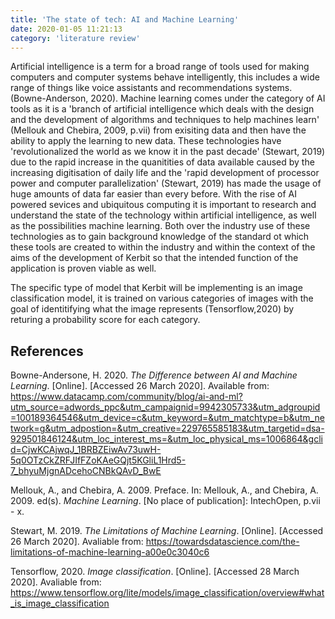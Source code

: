 ```yaml
---
title: 'The state of tech: AI and Machine Learning'
date: 2020-01-05 11:21:13
category: 'literature review'
---
```


Artificial intelligence is a term for a broad range of tools used for making computers and computer systems behave intelligently, this includes a wide range of things like voice assistants and recommendations systems. (Bowne-Anderson, 2020). Machine learning comes under the category of AI tools as it is a 'branch of artificial intelligence which deals with the design and the development of algorithms and techniques to help machines learn' (Mellouk and Chebira, 2009, p.vii) from exisiting data and then have the ability to apply the learning to new data. These technologies have 'revolutionalized the world as we know it in the past decade' (Stewart, 2019) due to the rapid increase in the quanitities of data available caused by the increasing digitisation of daily life and the 'rapid development of processor power and computer parallelization' (Stewart, 2019) has made the usage of huge amounts of data far easier than every before. With the rise of AI powered sevices and ubiquitous computing it is important to research and understand the state of the technology within artificial intelligence, as well as the possibilities machine learning. Both over the industry use of these technologies as to gain background knowledge of the standard ot which these tools are created to within the industry and within the context of the aims of the development of Kerbit so that the intended function of the application is proven viable as well.

The specific type of model that Kerbit will be implementing is an image classification model, it is trained on various categories of images with the goal of identitifying what the image represents (Tensorflow,2020) by returing a probability score for each category.

## References

Bowne-Andersone, H. 2020. _The Difference between AI and Machine Learning_. [Online]. [Accessed 26 March 2020]. Available from: https://www.datacamp.com/community/blog/ai-and-ml?utm_source=adwords_ppc&utm_campaignid=9942305733&utm_adgroupid=100189364546&utm_device=c&utm_keyword=&utm_matchtype=b&utm_network=g&utm_adpostion=&utm_creative=229765585183&utm_targetid=dsa-929501846124&utm_loc_interest_ms=&utm_loc_physical_ms=1006864&gclid=CjwKCAjwqJ_1BRBZEiwAv73uwH-5q0OTzCkZRFJIfFZoKAeGQjt5KGliL1Hrd5-7_bhyuMjgnADcehoCNBkQAvD_BwE

Mellouk, A., and Chebira, A. 2009. Preface. In: Mellouk, A., and Chebira, A. 2009. ed(s). _Machine Learning_. [No place of publication]: IntechOpen, p.vii - x.

Stewart, M. 2019. _The Limitations of Machine Learning_. [Online]. [Accessed 26 March 2020]. Avaliable from: https://towardsdatascience.com/the-limitations-of-machine-learning-a00e0c3040c6

Tensorflow, 2020. _Image classification_. [Online]. [Accessed 28 March 2020]. Avaliable from: https://www.tensorflow.org/lite/models/image_classification/overview#what_is_image_classification
